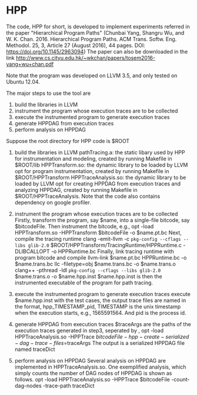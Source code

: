 # HPP
The code, HPP for short, is developed to implement experiments referred in the paper "Hierarchical Program Paths" (Chunbai Yang, Shangru Wu, and W. K. Chan. 2016. Hierarchical Program Paths. ACM Trans. Softw. Eng. Methodol. 25, 3, Article 27 (August 2016), 44 pages. DOI: https://doi.org/10.1145/2963094)
The paper can also be downloaded in the link http://www.cs.cityu.edu.hk/~wkchan/papers/tosem2016-yang+wu+chan.pdf

Note that the program was developed on LLVM 3.5, and only tested on Ubuntu 12.04.

The major steps to use the tool are 
1) build the libraries in LLVM 
2) instrument the program whose execution traces are to be collected 
3) execute the instrumented program to generate execution traces 
4) generate HPPDAG from execution traces
5) perform analysis on HPPDAG

Suppose the root directory for HPP code is $ROOT
1) build the libraries in LLVM 
	pathTracing.a: the static libary used by HPP for instrumentation and modeling, created by running Makefile in $ROOT/lib
	HPPTransform.so: the dynamic library to be loaded by LLVM opt for program instrumentation, created by running Makefile in $ROOT/HPPTransform
	HPPTraceAnalysis.so: the dynamic library to be loaded by LLVM opt for creating HPPDAG from execution traces and analyzing HPPDAG, created by running Makefile in $ROOT/HPPTraceAnalysis. Note that the code also contains dependency on google profiler.

2) instrument the program whose execution traces are to be collected 
	Firstly, transform the program, say $name, into a single-file bitcode, say $bitcodeFile. Then instrument the bitcode, e.g.,
		opt -load HPPTransform.so -HPPTransform $bitcodeFile -o $name.pt.bc
	Next, compile the tracing runtime
		clang -emit-llvm -c `pkg-config --cflags --libs glib-2.0` $ROOT/HPPTransform/TracingRuntime/HPPRuntime.c -DLIBCALLOPT -o HPPRuntime.bc
	Finally, link tracing runtime with program bitcode and compile
		llvm-link $name.pt.bc HPPRuntime.bc -o $name.trans.bc
		llc -filetype=obj $name.trans.bc -o $name.trans.o
		clang++ -pthread -ldl `pkg-config --cflags --libs glib-2.0` $name.trans.o -o $name.hpp.inst
	$name.hpp.inst is then the instrumented executable of the program for path tracing.

3) execute the instrumented program to generate execution traces 
	execute $name.hpp.inst with the test cases, the output trace files are named in the format, hpp_TIMESTAMP_pid, TIMESTAMP is the unix timestamp when the execution starts, e.g., 1565591564. And pid is the process id.

4) generate HPPDAG from execution traces
	$traceArgs are the paths of the execution traces generated in step3, seperated by ,
	opt -load HPPTraceAnalysis.so -HPPTrace $bitcodeFile -hpp-create-serialized-dag -trace-files=$traceArgs
	The output is a serialized HPPDAG file named traceDict

5) perform analysis on HPPDAG
	Several analysis on HPPDAG are implemented in HPPTraceAnalysis.so.
	One exemplified analysis, which simply counts the number of DAG nodes of HPPDAG is shown as follows.
		opt -load HPPTraceAnalysis.so -HPPTrace $bitcodeFile -count-dag-nodes -trace-path traceDict 

